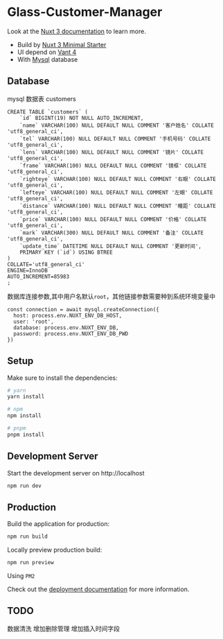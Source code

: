 # Glass-Customer-Manager

Look at the [Nuxt 3 documentation](https://nuxt.com/docs/getting-started/introduction) to learn more.

- Build by [Nuxt 3 Minimal Starter](https://nuxt.new/)
- UI depend on [Vant 4](https://vant-ui.github.io/vant/#/zh-CN)
- With [Mysql]() database

## Database

mysql 数据表 customers

```
CREATE TABLE `customers` (
	`id` BIGINT(19) NOT NULL AUTO_INCREMENT,
	`name` VARCHAR(100) NULL DEFAULT NULL COMMENT '客户姓名' COLLATE 'utf8_general_ci',
	`tel` VARCHAR(100) NULL DEFAULT NULL COMMENT '手机号码' COLLATE 'utf8_general_ci',
	`lens` VARCHAR(100) NULL DEFAULT NULL COMMENT '镜片' COLLATE 'utf8_general_ci',
	`frame` VARCHAR(100) NULL DEFAULT NULL COMMENT '镜框' COLLATE 'utf8_general_ci',
	`righteye` VARCHAR(100) NULL DEFAULT NULL COMMENT '右眼' COLLATE 'utf8_general_ci',
	`lefteye` VARCHAR(100) NULL DEFAULT NULL COMMENT '左眼' COLLATE 'utf8_general_ci',
	`distance` VARCHAR(100) NULL DEFAULT NULL COMMENT '瞳距' COLLATE 'utf8_general_ci',
	`price` VARCHAR(100) NULL DEFAULT NULL COMMENT '价格' COLLATE 'utf8_general_ci',
	`mark` VARCHAR(300) NULL DEFAULT NULL COMMENT '备注' COLLATE 'utf8_general_ci',
	`update_time` DATETIME NULL DEFAULT NULL COMMENT '更新时间',
	PRIMARY KEY (`id`) USING BTREE
)
COLLATE='utf8_general_ci'
ENGINE=InnoDB
AUTO_INCREMENT=85983
;
```

数据库连接参数,其中用户名默认`root`，其他链接参数需要种到系统环境变量中

```
const connection = await mysql.createConnection({
  host: process.env.NUXT_ENV_DB_HOST,
  user: 'root',
  database: process.env.NUXT_ENV_DB,
  password: process.env.NUXT_ENV_DB_PWD
})
```

## Setup

Make sure to install the dependencies:

```bash
# yarn
yarn install

# npm
npm install

# pnpm
pnpm install
```

## Development Server

Start the development server on http://localhost

```bash
npm run dev
```

## Production

Build the application for production:

```bash
npm run build
```

Locally preview production build:

```bash
npm run preview
```

Using `PM2`

Check out the [deployment documentation](https://nuxt.com/docs/getting-started/deployment) for more information.


## TODO 
数据清洗
增加删除管理
增加插入时间字段
